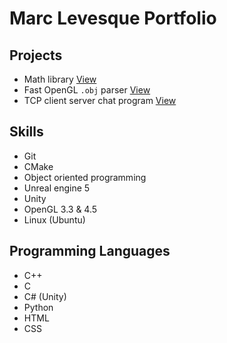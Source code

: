 # Marc Levesque Portfolio
## Projects 
- Math library [View](https://github.com/MLev29/LibMath)
- Fast OpenGL `.obj` parser [View](https://github.com/MLev29/ObjectParser)
- TCP client server chat program [View](https://github.com/MLev29/ChatProgram/tree/main)

## Skills
- Git
- CMake
- Object oriented programming
- Unreal engine 5
- Unity
- OpenGL 3.3 & 4.5
- Linux (Ubuntu)

## Programming Languages
- C++
- C
- C# (Unity)
- Python
- HTML
- CSS
